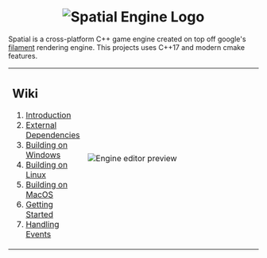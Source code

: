 <h1 align="center">
    <img alt="Spatial Engine Logo" src="https://i.imgur.com/tkJzpLU.png" />
</h1>

Spatial is a cross-platform C++ game engine created on top off google's [filament](https://github.com/google/filament) rendering engine. This projects uses C++17 and modern cmake features.

<table>
  <tr>
    <td width="25%">
      <h2>Wiki</h2>
      <ol>
        <li><a href="https://github.com/luizgabriel/Spatial.Engine/wiki">Introduction</a></li>
        <li><a href="https://github.com/luizgabriel/Spatial.Engine/wiki/External-Dependencies">External Dependencies</a></li>
        <li><a href="https://github.com/luizgabriel/Spatial.Engine/wiki/Building-on-Windows">Building on Windows</a></li>
        <li><a href="https://github.com/luizgabriel/Spatial.Engine/wiki/Building-on-Linux">Building on Linux</a></li>
        <li><a href="https://github.com/luizgabriel/Spatial.Engine/wiki/Building-on-MacOS">Building on MacOS</a></li>
        <li><a href="https://github.com/luizgabriel/Spatial.Engine/wiki/Getting-Started">Getting Started</a></li>
        <li><a href="https://github.com/luizgabriel/Spatial.Engine/wiki/Handling-Events">Handling Events</a></li>
      </ol>
    </td>
    <td width="75%">
       <img src="https://i.imgur.com/sZ1wdON.png" alt="Engine editor preview"/>
    </td>
  </tr>
</table>

